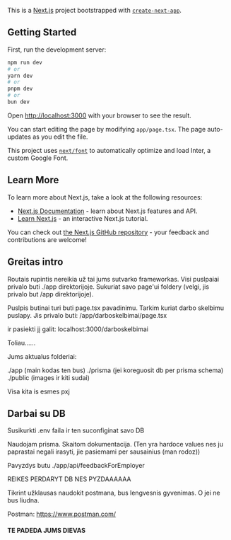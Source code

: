 This is a [Next.js](https://nextjs.org/) project bootstrapped with [`create-next-app`](https://github.com/vercel/next.js/tree/canary/packages/create-next-app).

## Getting Started

First, run the development server:

```bash
npm run dev
# or
yarn dev
# or
pnpm dev
# or
bun dev
```

Open [http://localhost:3000](http://localhost:3000) with your browser to see the result.

You can start editing the page by modifying `app/page.tsx`. The page auto-updates as you edit the file.

This project uses [`next/font`](https://nextjs.org/docs/basic-features/font-optimization) to automatically optimize and load Inter, a custom Google Font.

## Learn More

To learn more about Next.js, take a look at the following resources:

- [Next.js Documentation](https://nextjs.org/docs) - learn about Next.js features and API.
- [Learn Next.js](https://nextjs.org/learn) - an interactive Next.js tutorial.

You can check out [the Next.js GitHub repository](https://github.com/vercel/next.js/) - your feedback and contributions are welcome!

## Greitas intro

Routais rupintis nereikia už tai jums sutvarko frameworkas. Visi puslpaiai privalo buti ./app direktorijoje. Sukuriat savo page'ui foldery (velgi, jis privalo but /app direktorijoje).

Puslpis butinai turi buti page.tsx pavadinimu. Tarkim kuriat darbo skelbimu puslapy. Jis privalo buti:
/app/darboskelbimai/page.tsx

ir pasiekti jį galit:
localhost:3000/darboskelbimai

Toliau......

Jums aktualus folderiai:

./app (main kodas ten bus)
./prisma (jei koreguosit db per prisma schema)
./public (images ir kiti sudai)

Visa kita is esmes pxj

## Darbai su DB

Susikurkti .env faila ir ten suconfiginat savo DB

Naudojam prisma. Skaitom dokumentacija. (Ten yra hardoce values nes ju paprastai negali irasyti, jie pasiemami per sausainius (man rodoz))

Pavyzdys butu ./app/api/feedbackForEmployer

REIKES PERDARYT DB NES PYZDAAAAAA

Tikrint užklausas naudokit postmana, bus lengvesnis gyvenimas. O jei ne bus liudna.

Postman:
https://www.postman.com/

#### TE PADEDA JUMS DIEVAS
